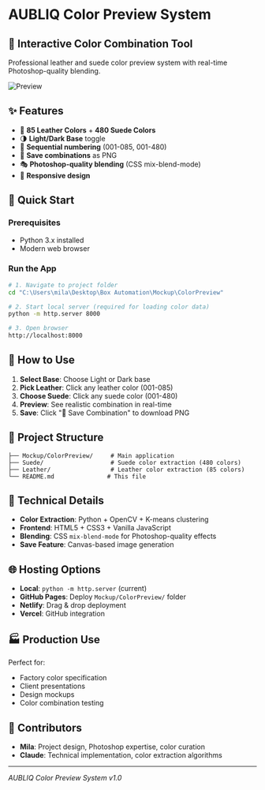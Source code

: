 # AUBLIQ Color Preview System

## 🎯 Interactive Color Combination Tool
Professional leather and suede color preview system with real-time Photoshop-quality blending.

![Preview](preview-screenshot.png)

## ✨ Features
- 🎨 **85 Leather Colors** + **480 Suede Colors** 
- 🌗 **Light/Dark Base** toggle
- 🔢 **Sequential numbering** (001-085, 001-480)
- 💾 **Save combinations** as PNG
- 🎭 **Photoshop-quality blending** (CSS mix-blend-mode)
- 📱 **Responsive design**

## 🚀 Quick Start

### Prerequisites
- Python 3.x installed
- Modern web browser

### Run the App
```bash
# 1. Navigate to project folder
cd "C:\Users\mila\Desktop\Box Automation\Mockup\ColorPreview"

# 2. Start local server (required for loading color data)
python -m http.server 8000

# 3. Open browser
http://localhost:8000
```

## 🎨 How to Use
1. **Select Base**: Choose Light or Dark base
2. **Pick Leather**: Click any leather color (001-085)
3. **Choose Suede**: Click any suede color (001-480)  
4. **Preview**: See realistic combination in real-time
5. **Save**: Click "💾 Save Combination" to download PNG

## 📁 Project Structure
```
├── Mockup/ColorPreview/     # Main application
├── Suede/                   # Suede color extraction (480 colors)
├── Leather/                 # Leather color extraction (85 colors)
└── README.md               # This file
```

## 🔬 Technical Details
- **Color Extraction**: Python + OpenCV + K-means clustering
- **Frontend**: HTML5 + CSS3 + Vanilla JavaScript
- **Blending**: CSS `mix-blend-mode` for Photoshop-quality effects
- **Save Feature**: Canvas-based image generation

## 🌐 Hosting Options
- **Local**: `python -m http.server` (current)
- **GitHub Pages**: Deploy `Mockup/ColorPreview/` folder
- **Netlify**: Drag & drop deployment
- **Vercel**: GitHub integration

## 🏭 Production Use
Perfect for:
- Factory color specification
- Client presentations  
- Design mockups
- Color combination testing

## 👥 Contributors
- **Mila**: Project design, Photoshop expertise, color curation
- **Claude**: Technical implementation, color extraction algorithms

---
*AUBLIQ Color Preview System v1.0*
